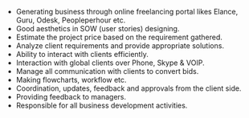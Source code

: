 - Generating business through online freelancing portal likes Elance, Guru, Odesk, Peopleperhour etc.
- Good aesthetics in SOW (user stories) designing.
- Estimate the project price based on the requirement gathered.
- Analyze client requirements and provide appropriate solutions.
- Ability to interact with clients efficiently.
- Interaction with global clients over Phone, Skype & VOIP.
- Manage all communication with clients to convert bids.
- Making flowcharts, workflow etc.
- Coordination, updates, feedback and approvals from the client side.
- Providing feedback to managers.
- Responsible for all business development activities.

<!---
sumitmydevit/sumitmydevit is a ✨ special ✨ repository because its `README.md` (this file) appears on your GitHub profile.
You can click the Preview link to take a look at your changes.
--->
